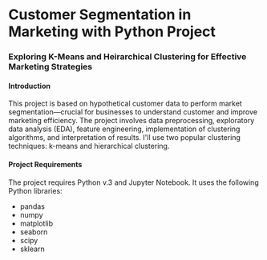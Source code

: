 # Customer Segmentation in Marketing with Python Project
### Exploring K-Means and Heirarchical Clustering for Effective Marketing Strategies

#### Introduction
This project is based on hypothetical customer data to perform market segmentation—crucial for businesses to understand customer and improve marketing efficiency.
The project involves data preprocessing, exploratory data analysis (EDA), feature engineering, implementation of clustering algorithms, and interpretation of results.
I'll use two popular clustering techniques: k-means and hierarchical clustering.

#### Project Requirements
The project requires Python v.3 and Jupyter Notebook. It uses the following Python libraries:
* pandas
* numpy
* matplotlib
* seaborn
* scipy
* sklearn
